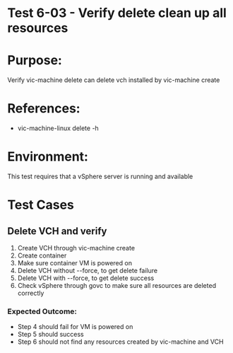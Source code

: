 Test 6-03 - Verify delete clean up all resources
=======

# Purpose:
Verify vic-machine delete can delete vch installed by vic-machine create

# References:
* vic-machine-linux delete -h
# Environment:
This test requires that a vSphere server is running and available

# Test Cases

## Delete VCH and verify
1. Create VCH through vic-machine create
2. Create container
3. Make sure container VM is powered on
4. Delete VCH without --force, to get delete failure
5. Delete VCH with --force, to get delete success
6. Check vSphere through govc to make sure all resources are deleted correctly

### Expected Outcome:
* Step 4 should fail for VM is powered on
* Step 5 should success
* Step 6 should not find any resources created by vic-machine and VCH
